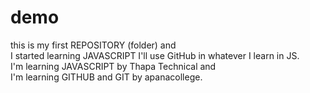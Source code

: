 # demo
this is my first REPOSITORY (folder) and
<br>
I started learning JAVASCRIPT I'll use GitHub in whatever I learn in JS.
<br>
I'm learning JAVASCRIPT by Thapa Technical and 
<br>
I'm learning GITHUB and GIT by apanacollege.

